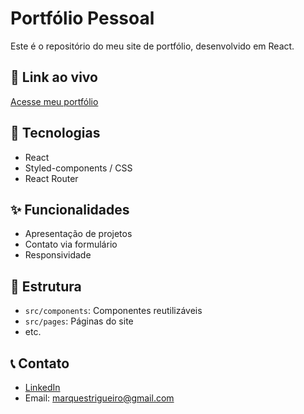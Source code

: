 # Portfólio Pessoal

Este é o repositório do meu site de portfólio, desenvolvido em React.

## 🔗 Link ao vivo
[Acesse meu portfólio](https://luis-trigueiro.github.io/portifolio/)

## 🚀 Tecnologias
- React
- Styled-components / CSS
- React Router

## ✨ Funcionalidades
- Apresentação de projetos
- Contato via formulário
- Responsividade

## 📂 Estrutura
- `src/components`: Componentes reutilizáveis
- `src/pages`: Páginas do site
- etc.

## 📞 Contato
- [LinkedIn](https://www.linkedin.com/in/luis-eduardo-trigueiro)
- Email: marquestrigueiro@gmail.com
